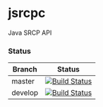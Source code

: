 jsrcpc
======

Java SRCP API


### Status
| Branch        | Status         |
| ------------- |:-------------:|
| master        | [![Build Status](https://travis-ci.org/forkch/jsrcpc.svg?branch=master)](https://travis-ci.org/forkch/jsrcpc) |
| develop       | [![Build Status](https://travis-ci.org/forkch/jsrcpc.svg?branch=develop)](https://travis-ci.org/forkch/jsrcoc) |
